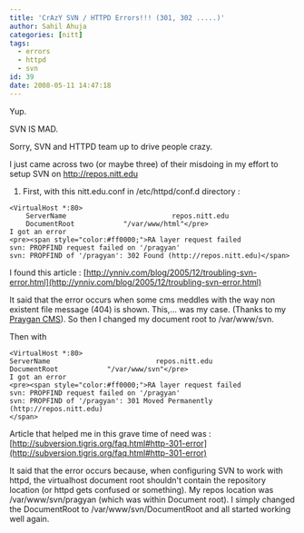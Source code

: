 ```yaml
---
title: 'CrAzY SVN / HTTPD Errors!!! (301, 302 .....)'
author: Sahil Ahuja
categories: [nitt]
tags:
  - errors
  - httpd
  - svn
id: 39
date: 2008-05-11 14:47:18
---
```


Yup.

SVN IS MAD.

Sorry, SVN and HTTPD team up to drive people crazy.

I just came across two (or maybe three) of their misdoing in my effort to setup SVN on http://repos.nitt.edu

1) First, with this nitt.edu.conf in /etc/httpd/conf.d directory :
```
<VirtualHost *:80>
    ServerName                          repos.nitt.edu
    DocumentRoot            "/var/www/html"</pre>
I got an error
<pre><span style="color:#ff0000;">RA layer request failed
svn: PROPFIND request failed on '/pragyan'
svn: PROPFIND of '/pragyan': 302 Found (http://repos.nitt.edu)</span>
```
I found this article : [http://ynniv.com/blog/2005/12/troubling-svn-error.html](http://ynniv.com/blog/2005/12/troubling-svn-error.html)

It said that the error occurs when some cms meddles with the way non existent file message (404) is shown. This,... was my case. (Thanks to my [Praygan CMS](http://pragyan.sf.net)). So then I changed my document root to /var/www/svn.

Then with
```
<VirtualHost *:80>
ServerName                          repos.nitt.edu
DocumentRoot            "/var/www/svn"</pre>
I got an error
<pre><span style="color:#ff0000;">RA layer request failed
svn: PROPFIND request failed on '/pragyan'
svn: PROPFIND of '/pragyan': 301 Moved Permanently (http://repos.nitt.edu)
</span>
```
Article that helped me in this grave time of need was : [http://subversion.tigris.org/faq.html#http-301-error](http://subversion.tigris.org/faq.html#http-301-error)

It said that the error occurs because, when configuring SVN to work with httpd, the virtualhost document root shouldn't contain the repository location (or httpd gets confused or something). My repos location was /var/www/svn/pragyan (which was within Document root). I simply changed the DocumentRoot to /var/www/svn/DocumentRoot and all started working well again.
